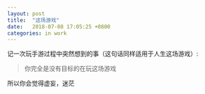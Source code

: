 ```yaml
---
layout: post
title:  "这场游戏"
date:   2018-07-08 17:05:25 +0800
categories: in work
---
```


记一次玩手游过程中突然想到的事（这句话同样适用于人生这场游戏）:

> 你完全是没有目标的在玩这场游戏

所以你会觉得虚妄，迷茫
